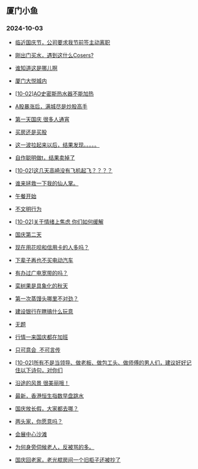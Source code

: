 ## 厦门小鱼 
### 2024-10-03

+ [临近国庆节，公司要求我节前签主动离职](http://bbs.xmfish.com/read-htm-tid-18248338.html)

+ [刚出门买水，遇到这什么Cosers?](http://bbs.xmfish.com/read-htm-tid-18248333.html)

+ [谁知道这是哪儿啊](http://bbs.xmfish.com/read-htm-tid-18248274.html)

+ [厦门大悦城内](http://bbs.xmfish.com/read-htm-tid-18248324.html)

+ [[10-02]AO史密斯热水器不能加热](http://bbs.xmfish.com/read-htm-tid-18248271.html)

+ [A股暴涨后，满城尽是炒股高手](http://bbs.xmfish.com/read-htm-tid-18248331.html)

+ [第一天国庆 很多人通宵](http://bbs.xmfish.com/read-htm-tid-18248277.html)

+ [买房还是买股](http://bbs.xmfish.com/read-htm-tid-18248328.html)

+ [这一波拉起来以后，结果发现。。。。。](http://bbs.xmfish.com/read-htm-tid-18248268.html)

+ [自作聪明做t，结果卖掉了](http://bbs.xmfish.com/read-htm-tid-18248327.html)

+ [[10-02]这几天高崎没有飞机起飞？？？？](http://bbs.xmfish.com/read-htm-tid-18248332.html)

+ [谁来拯救一下我的仙人掌。](http://bbs.xmfish.com/read-htm-tid-18248326.html)

+ [午餐开始](http://bbs.xmfish.com/read-htm-tid-18248319.html)

+ [不文明行为](http://bbs.xmfish.com/read-htm-tid-18248350.html)

+ [[10-02]关于情绪上焦虑 你们如何缓解](http://bbs.xmfish.com/read-htm-tid-18248354.html)

+ [国庆第二天](http://bbs.xmfish.com/read-htm-tid-18248384.html)

+ [现在用花呗和信用卡的人多吗？](http://bbs.xmfish.com/read-htm-tid-18248369.html)

+ [下辈子再也不买电动汽车](http://bbs.xmfish.com/read-htm-tid-18248355.html)

+ [有办过广电宽带的吗？](http://bbs.xmfish.com/read-htm-tid-18248377.html)

+ [栾树果是具象化的秋天](http://bbs.xmfish.com/read-htm-tid-18248372.html)

+ [第一次蒸馒头哪里不对劲？](http://bbs.xmfish.com/read-htm-tid-18248374.html)

+ [建设银行在瞎搞什么玩意](http://bbs.xmfish.com/read-htm-tid-18248375.html)

+ [无题](http://bbs.xmfish.com/read-htm-tid-18248399.html)

+ [行情一来国庆都在加班](http://bbs.xmfish.com/read-htm-tid-18248378.html)

+ [只可意会  不可言传](http://bbs.xmfish.com/read-htm-tid-18248432.html)

+ [[10-02]所有不是当领导、做老板、做包工头、做师傅的男人们，建议好好记住以下诗句，对你们](http://bbs.xmfish.com/read-htm-tid-18248407.html)

+ [沿途的风景 很美丽哦！](http://bbs.xmfish.com/read-htm-tid-18248403.html)

+ [最新，香港恒生指数早盘跳水](http://bbs.xmfish.com/read-htm-tid-18248454.html)

+ [国庆放长假，大家都去哪？](http://bbs.xmfish.com/read-htm-tid-18248428.html)

+ [两头家，你愿意吗？](http://bbs.xmfish.com/read-htm-tid-18248482.html)

+ [会展中心沙滩](http://bbs.xmfish.com/read-htm-tid-18248458.html)

+ [为何身旁伺候老人，反被骂的多。](http://bbs.xmfish.com/read-htm-tid-18248436.html)

+ [国庆回老家，老光棍房间一个旧柜子还被抄了](http://bbs.xmfish.com/read-htm-tid-18248481.html)

